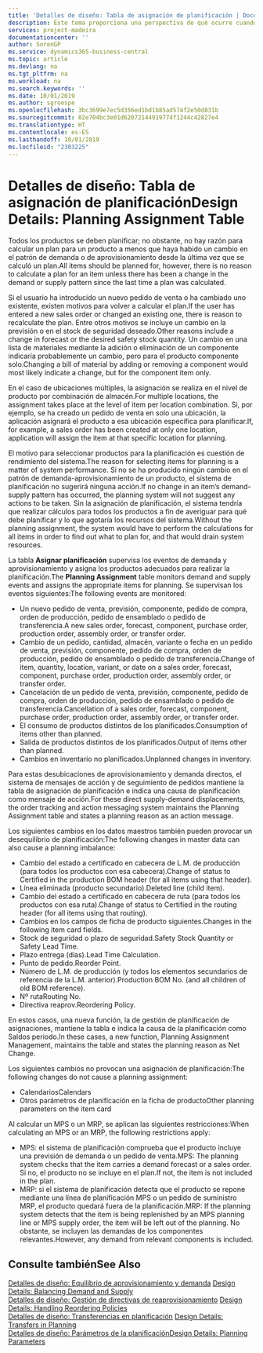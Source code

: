 ```yaml
---
title: 'Detalles de diseño: Tabla de asignación de planificación | Documentos de Microsoft'
description: Este tema proporciona una perspectiva de qué ocurre cuando se modifica la forma en que realiza un plan para un producto.
services: project-madeira
documentationcenter: ''
author: SorenGP
ms.service: dynamics365-business-central
ms.topic: article
ms.devlang: na
ms.tgt_pltfrm: na
ms.workload: na
ms.search.keywords: ''
ms.date: 10/01/2019
ms.author: sgroespe
ms.openlocfilehash: 3bc3699e7ec5d356ed1bd1b85ad574f2e50d831b
ms.sourcegitcommit: 02e704bc3e01d62072144919774f1244c42827e4
ms.translationtype: HT
ms.contentlocale: es-ES
ms.lasthandoff: 10/01/2019
ms.locfileid: "2303225"
---
```

# <a name="design-details-planning-assignment-table"></a><span data-ttu-id="a38b1-103">Detalles de diseño: Tabla de asignación de planificación</span><span class="sxs-lookup"><span data-stu-id="a38b1-103">Design Details: Planning Assignment Table</span></span>
<span data-ttu-id="a38b1-104">Todos los productos se deben planificar; no obstante, no hay razón para calcular un plan para un producto a menos que haya habido un cambio en el patrón de demanda o de aprovisionamiento desde la última vez que se calculó un plan.</span><span class="sxs-lookup"><span data-stu-id="a38b1-104">All items should be planned for, however, there is no reason to calculate a plan for an item unless there has been a change in the demand or supply pattern since the last time a plan was calculated.</span></span>  

<span data-ttu-id="a38b1-105">Si el usuario ha introducido un nuevo pedido de venta o ha cambiado uno existente, existen motivos para volver a calcular el plan.</span><span class="sxs-lookup"><span data-stu-id="a38b1-105">If the user has entered a new sales order or changed an existing one, there is reason to recalculate the plan.</span></span> <span data-ttu-id="a38b1-106">Entre otros motivos se incluye un cambio en la previsión o en el stock de seguridad deseado.</span><span class="sxs-lookup"><span data-stu-id="a38b1-106">Other reasons include a change in forecast or the desired safety stock quantity.</span></span> <span data-ttu-id="a38b1-107">Un cambio en una lista de materiales mediante la adición o eliminación de un componente indicaría probablemente un cambio, pero para el producto componente solo.</span><span class="sxs-lookup"><span data-stu-id="a38b1-107">Changing a bill of material by adding or removing a component would most likely indicate a change, but for the component item only.</span></span>  

<span data-ttu-id="a38b1-108">En el caso de ubicaciones múltiples, la asignación se realiza en el nivel de producto por combinación de almacén.</span><span class="sxs-lookup"><span data-stu-id="a38b1-108">For multiple locations, the assignment takes place at the level of item per location combination.</span></span> <span data-ttu-id="a38b1-109">Si, por ejemplo, se ha creado un pedido de venta en solo una ubicación, la aplicación asignará el producto a esa ubicación específica para planificar.</span><span class="sxs-lookup"><span data-stu-id="a38b1-109">If, for example, a sales order has been created at only one location, application will assign the item at that specific location for planning.</span></span>  

<span data-ttu-id="a38b1-110">El motivo para seleccionar productos para la planificación es cuestión de rendimiento del sistema.</span><span class="sxs-lookup"><span data-stu-id="a38b1-110">The reason for selecting items for planning is a matter of system performance.</span></span> <span data-ttu-id="a38b1-111">Si no se ha producido ningún cambio en el patrón de demanda-aprovisionamiento de un producto, el sistema de planificación no sugerirá ninguna acción.</span><span class="sxs-lookup"><span data-stu-id="a38b1-111">If no change in an item’s demand-supply pattern has occurred, the planning system will not suggest any actions to be taken.</span></span> <span data-ttu-id="a38b1-112">Sin la asignación de planificación, el sistema tendría que realizar cálculos para todos los productos a fin de averiguar para qué debe planificar y lo que agotaría los recursos del sistema.</span><span class="sxs-lookup"><span data-stu-id="a38b1-112">Without the planning assignment, the system would have to perform the calculations for all items in order to find out what to plan for, and that would drain system resources.</span></span>  

<span data-ttu-id="a38b1-113">La tabla **Asignar planificación** supervisa los eventos de demanda y aprovisionamiento y asigna los productos adecuados para realizar la planificación.</span><span class="sxs-lookup"><span data-stu-id="a38b1-113">The **Planning Assignment** table monitors demand and supply events and assigns the appropriate items for planning.</span></span> <span data-ttu-id="a38b1-114">Se supervisan los eventos siguientes:</span><span class="sxs-lookup"><span data-stu-id="a38b1-114">The following events are monitored:</span></span>  

* <span data-ttu-id="a38b1-115">Un nuevo pedido de venta, previsión, componente, pedido de compra, orden de producción, pedido de ensamblado o pedido de transferencia.</span><span class="sxs-lookup"><span data-stu-id="a38b1-115">A new sales order, forecast, component, purchase order, production order, assembly order, or transfer order.</span></span>  
* <span data-ttu-id="a38b1-116">Cambio de un pedido, cantidad, almacén, variante o fecha en un pedido de venta, previsión, componente, pedido de compra, orden de producción, pedido de ensamblado o pedido de transferencia.</span><span class="sxs-lookup"><span data-stu-id="a38b1-116">Change of item, quantity, location, variant, or date on a sales order, forecast, component, purchase order, production order, assembly order, or transfer order.</span></span>  
* <span data-ttu-id="a38b1-117">Cancelación de un pedido de venta, previsión, componente, pedido de compra, orden de producción, pedido de ensamblado o pedido de transferencia.</span><span class="sxs-lookup"><span data-stu-id="a38b1-117">Cancellation of a sales order, forecast, component, purchase order, production order, assembly order, or transfer order.</span></span>  
* <span data-ttu-id="a38b1-118">El consumo de productos distintos de los planificados.</span><span class="sxs-lookup"><span data-stu-id="a38b1-118">Consumption of items other than planned.</span></span>  
* <span data-ttu-id="a38b1-119">Salida de productos distintos de los planificados.</span><span class="sxs-lookup"><span data-stu-id="a38b1-119">Output of items other than planned.</span></span>  
* <span data-ttu-id="a38b1-120">Cambios en inventario no planificados.</span><span class="sxs-lookup"><span data-stu-id="a38b1-120">Unplanned changes in inventory.</span></span>  

<span data-ttu-id="a38b1-121">Para estas desubicaciones de aprovisionamiento y demanda directos, el sistema de mensajes de acción y de seguimiento de pedidos mantiene la tabla de asignación de planificación e indica una causa de planificación como mensaje de acción.</span><span class="sxs-lookup"><span data-stu-id="a38b1-121">For these direct supply-demand displacements, the order tracking and action messaging system maintains the Planning Assignment table and states a planning reason as an action message.</span></span>  

<span data-ttu-id="a38b1-122">Los siguientes cambios en los datos maestros también pueden provocar un desequilibrio de planificación:</span><span class="sxs-lookup"><span data-stu-id="a38b1-122">The following changes in master data can also cause a planning imbalance:</span></span>  

* <span data-ttu-id="a38b1-123">Cambio del estado a certificado en cabecera de L.M. de producción (para todos los productos con esa cabecera).</span><span class="sxs-lookup"><span data-stu-id="a38b1-123">Change of status to Certified in the production BOM header (for all items using that header).</span></span>  
* <span data-ttu-id="a38b1-124">Línea eliminada (producto secundario).</span><span class="sxs-lookup"><span data-stu-id="a38b1-124">Deleted line (child item).</span></span>  
* <span data-ttu-id="a38b1-125">Cambio del estado a certificado en cabecera de ruta (para todos los productos con esa ruta).</span><span class="sxs-lookup"><span data-stu-id="a38b1-125">Change of status to Certified in the routing header (for all items using that routing).</span></span>  
* <span data-ttu-id="a38b1-126">Cambios en los campos de ficha de producto siguientes.</span><span class="sxs-lookup"><span data-stu-id="a38b1-126">Changes in the following item card fields.</span></span>  
* <span data-ttu-id="a38b1-127">Stock de seguridad o plazo de seguridad.</span><span class="sxs-lookup"><span data-stu-id="a38b1-127">Safety Stock Quantity or Safety Lead Time.</span></span>  
* <span data-ttu-id="a38b1-128">Plazo entrega (días).</span><span class="sxs-lookup"><span data-stu-id="a38b1-128">Lead Time Calculation.</span></span>  
* <span data-ttu-id="a38b1-129">Punto de pedido.</span><span class="sxs-lookup"><span data-stu-id="a38b1-129">Reorder Point.</span></span>  
* <span data-ttu-id="a38b1-130">Número de L.M. de producción (y todos los elementos secundarios de referencia de la L.M. anterior).</span><span class="sxs-lookup"><span data-stu-id="a38b1-130">Production BOM No. (and all children of old BOM reference).</span></span>  
* <span data-ttu-id="a38b1-131">Nº ruta</span><span class="sxs-lookup"><span data-stu-id="a38b1-131">Routing No.</span></span>  
* <span data-ttu-id="a38b1-132">Directiva reaprov.</span><span class="sxs-lookup"><span data-stu-id="a38b1-132">Reordering Policy.</span></span>  

<span data-ttu-id="a38b1-133">En estos casos, una nueva función, la de gestión de planificación de asignaciones, mantiene la tabla e indica la causa de la planificación como Saldos periodo.</span><span class="sxs-lookup"><span data-stu-id="a38b1-133">In these cases, a new function, Planning Assignment Management, maintains the table and states the planning reason as Net Change.</span></span>  

<span data-ttu-id="a38b1-134">Los siguientes cambios no provocan una asignación de planificación:</span><span class="sxs-lookup"><span data-stu-id="a38b1-134">The following changes do not cause a planning assignment:</span></span>  

* <span data-ttu-id="a38b1-135">Calendarios</span><span class="sxs-lookup"><span data-stu-id="a38b1-135">Calendars</span></span>  
* <span data-ttu-id="a38b1-136">Otros parámetros de planificación en la ficha de producto</span><span class="sxs-lookup"><span data-stu-id="a38b1-136">Other planning parameters on the item card</span></span>  

<span data-ttu-id="a38b1-137">Al calcular un MPS o un MRP, se aplican las siguientes restricciones:</span><span class="sxs-lookup"><span data-stu-id="a38b1-137">When calculating an MPS or an MRP, the following restrictions apply:</span></span>  

* <span data-ttu-id="a38b1-138">MPS: el sistema de planificación comprueba que el producto incluye una previsión de demanda o un pedido de venta.</span><span class="sxs-lookup"><span data-stu-id="a38b1-138">MPS: The planning system checks that the item carries a demand forecast or a sales order.</span></span> <span data-ttu-id="a38b1-139">Si no, el producto no se incluye en el plan.</span><span class="sxs-lookup"><span data-stu-id="a38b1-139">If not, the item is not included in the plan.</span></span>  
* <span data-ttu-id="a38b1-140">MRP: si el sistema de planificación detecta que el producto se repone mediante una línea de planificación MPS o un pedido de suministro MRP, el producto quedará fuera de la planificación.</span><span class="sxs-lookup"><span data-stu-id="a38b1-140">MRP: If the planning system detects that the item is being replenished by an MPS planning line or MPS supply order, the item will be left out of the planning.</span></span> <span data-ttu-id="a38b1-141">No obstante, se incluyen las demandas de los componentes relevantes.</span><span class="sxs-lookup"><span data-stu-id="a38b1-141">However, any demand from relevant components is included.</span></span>  

## <a name="see-also"></a><span data-ttu-id="a38b1-142">Consulte también</span><span class="sxs-lookup"><span data-stu-id="a38b1-142">See Also</span></span>  
<span data-ttu-id="a38b1-143">[Detalles de diseño: Equilibrio de aprovisionamiento y demanda](design-details-balancing-demand-and-supply.md) </span><span class="sxs-lookup"><span data-stu-id="a38b1-143">[Design Details: Balancing Demand and Supply](design-details-balancing-demand-and-supply.md) </span></span>  
<span data-ttu-id="a38b1-144">[Detalles de diseño: Gestión de directivas de reaprovisionamiento](design-details-handling-reordering-policies.md) </span><span class="sxs-lookup"><span data-stu-id="a38b1-144">[Design Details: Handling Reordering Policies](design-details-handling-reordering-policies.md) </span></span>  
<span data-ttu-id="a38b1-145">[Detalles de diseño: Transferencias en planificación](design-details-transfers-in-planning.md) </span><span class="sxs-lookup"><span data-stu-id="a38b1-145">[Design Details: Transfers in Planning](design-details-transfers-in-planning.md) </span></span>  
[<span data-ttu-id="a38b1-146">Detalles de diseño: Parámetros de la planificación</span><span class="sxs-lookup"><span data-stu-id="a38b1-146">Design Details: Planning Parameters</span></span>](design-details-planning-parameters.md)  
